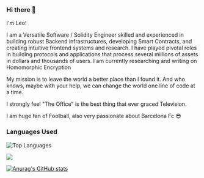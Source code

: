 ### Hi there 👋
I'm Leo! 

I am a Versatile Software / Solidity Engineer skilled and experienced in building robust Backend infrastructures, developing Smart Contracts, and creating intuitive frontend systems and research.
I have played pivotal roles in building protocols and applications that process several millions of assets in dollars and thousands of users.
I am currently researching and writing on Homomorphic Encryption
 
My mission is to leave the world a better place than I found it. And who knows, maybe with your help, we can change the world one line of code at a time.

I strongly feel "The Office" is the best thing that ever graced Television.

I am huge fan of Football, also very passionate about Barcelona Fc 😎 




### Languages Used
![Top Languages](https://github-readme-stats.vercel.app/api/top-langs/?username=leodarkseid&langs_count=20)




![](https://komarev.com/ghpvc/?username=leodarkseid&color=dc143c)

[![Anurag's GitHub stats](https://github-readme-stats.vercel.app/api?username=leodarkseid)](https://github.com/anuraghazra/github-readme-stats)
<!--
**leodarkseid/leodarkseid** is a ✨ _special_ ✨ repository because its `README.md` (this file) appears on your GitHub profile.

Here are some ideas to get you started:

- 🔭 I’m currently working on ...
- 🌱 I’m currently learning ...
- 👯 I’m looking to collaborate on ...
- 🤔 I’m looking for help with ...
- 💬 Ask me about ...
- 📫 How to reach me: ...
- 😄 Pronouns: ...
- ⚡ Fun fact: ...
-->
